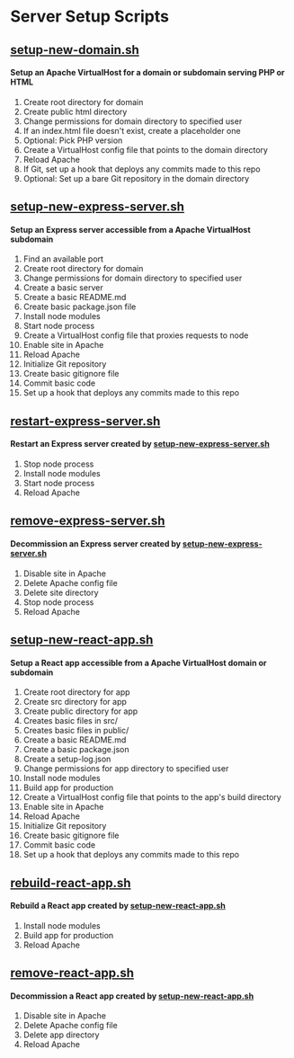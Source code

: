 # Server Setup Scripts

## [setup-new-domain.sh](https://github.com/leomancini/server-setup-scripts/blob/main/setup-new-domain.sh)
#### Setup an Apache VirtualHost for a domain or subdomain serving PHP or HTML

1. Create root directory for domain
2. Create public html directory
3. Change permissions for domain directory to specified user
4. If an index.html file doesn't exist, create a placeholder one
5. Optional: Pick PHP version
6. Create a VirtualHost config file that points to the domain directory
7. Reload Apache
8. If Git, set up a hook that deploys any commits made to this repo 
9. Optional: Set up a bare Git repository in the domain directory

## [setup-new-express-server.sh](https://github.com/leomancini/server-setup-scripts/blob/main/setup-new-express-server.sh)
#### Setup an Express server accessible from a Apache VirtualHost subdomain

1. Find an available port
2. Create root directory for domain
3. Change permissions for domain directory to specified user
4. Create a basic server
5. Create a basic README.md
6. Create basic package.json file
7. Install node modules
8. Start node process
9. Create a VirtualHost config file that proxies requests to node
10. Enable site in Apache
11. Reload Apache
12. Initialize Git repository
13. Create basic gitignore file
14. Commit basic code
15. Set up a hook that deploys any commits made to this repo

## [restart-express-server.sh](https://github.com/leomancini/server-setup-scripts/blob/main/restart-express-server.sh)
#### Restart an Express server created by [setup-new-express-server.sh](https://github.com/leomancini/server-setup-scripts/blob/main/setup-new-express-server.sh)

1. Stop node process
2. Install node modules
3. Start node process
4. Reload Apache

## [remove-express-server.sh](https://github.com/leomancini/server-setup-scripts/blob/main/remove-express-server.sh)
#### Decommission an Express server created by [setup-new-express-server.sh](https://github.com/leomancini/server-setup-scripts/blob/main/setup-new-express-server.sh)

1. Disable site in Apache
2. Delete Apache config file
3. Delete site directory
4. Stop node process
5. Reload Apache

## [setup-new-react-app.sh](https://github.com/leomancini/server-setup-scripts/blob/main/setup-new-react-app.sh)
#### Setup a React app accessible from a Apache VirtualHost domain or subdomain

1. Create root directory for app
2. Create src directory for app
3. Create public directory for app
4. Creates basic files in src/
4. Creates basic files in public/
5. Create a basic README.md
6. Create a basic package.json
7. Create a setup-log.json
8. Change permissions for app directory to specified user
9. Install node modules
10. Build app for production
11. Create a VirtualHost config file that points to the app's build directory
12. Enable site in Apache
13. Reload Apache
14. Initialize Git repository
15. Create basic gitignore file
16. Commit basic code
17. Set up a hook that deploys any commits made to this repo 

## [rebuild-react-app.sh](https://github.com/leomancini/server-setup-scripts/blob/main/rebuild-react-app.sh)
#### Rebuild a React app created by [setup-new-react-app.sh](https://github.com/leomancini/server-setup-scripts/blob/main/setup-new-react-app.sh)

1. Install node modules
2. Build app for production
3. Reload Apache
   
## [remove-react-app.sh](https://github.com/leomancini/server-setup-scripts/blob/main/remove-react-app.sh)
#### Decommission a React app created by [setup-new-react-app.sh](https://github.com/leomancini/server-setup-scripts/blob/main/setup-new-react-app.sh)

1. Disable site in Apache
2. Delete Apache config file
3. Delete app directory
5. Reload Apache
